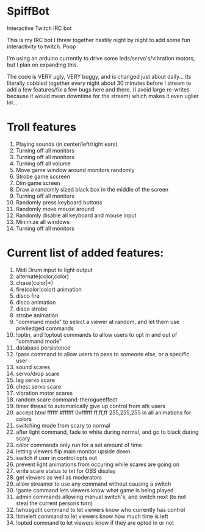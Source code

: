 SpiffBot 
========

Interactive Twitch IRC bot

This is my IRC bot I threw together hastily night by night to add some fun interactivity to twitch. Poop

I'm using an arduino currently to drive some leds/servo's/vibration motors, but I plan on expanding this.

The code is VERY ugly, VERY buggy, and is changed just about daily... Its literally cobbled together every night about 30 minutes before I stream to add a few features/fix a few bugs here and there. (I avoid large re-writes because it would mean downtime for the stream) which makes it even uglier lol...

<h1>Troll features</h1>
<ol>
<li>Playing sounds (in center/left/right ears)</li>
<li>Turning off all monitors</li>
<li>Turning off all monitors</li>
<li>Turning off all volume</li>
<li>Move game window around monitors randomly</li>
<li>Strobe game sccreen</li>
<li>Dim game screen</li>
<li>Draw a randomly sized black box in the middle of the screen</li>
<li>Turning off all monitors</li>
<li>Randomly press keyboard buttons</li>
<li>Randomly move mouse around</li>
<li>Randomly disable all keyboard and mouse input</li>
<li>Minimize all windows</li>
<li>Turning off all monitors</li>
</ol>

<h1>Current list of added features:</h1>
<ol>
<li>Midi Drum input to light output</li>
<li>alternate(color,color)</li>
<li>chase(color|*)</li>
<li>fire(color|color) animation</li>
<li>disco fire</li>
<li>disco animation</li>
<li>disco strobe</li>
<li>strobe animation</li>
<li>"command mode" to select a viewer at random, and let them use priviledged commands</li>
<li>!optin, and !optout commands to allow users to opt in and out of "command mode"</li>
<li>database persistence</li>
<li>!pass command to allow users to pass to someone else, or a specific user</li>
<li>sound scares</li>
<li>servo/drop scare</li>
<li>leg servo scare</li>
<li>chest servo scare</li>
<li>vibration motor scares</li>
<li>random scare command-therogueeffect</li>
<li>timer thread to automatically give up control from afk users</li>
<li>accept html ffffff #ffffff 0xffffff ff,ff,ff 255,255,255 in all animations for colors </li>
<li>switching mode from scary to normal</li>
<li>after light command, fade to white during normal, and go to black during scary</li>
<li>color commands only run for a set amount of time</li>
<li>letting viewers flip main monitor upside down</li>
<li>switch if user in control opts out</li>
<li>prevent light animations from occuring while scares are going on</li>
<li>write scare status to txt for OBS display</li>
<li>get viewers as well as moderators</li>
<li>allow streamer to use any command without causing a switch</li>
<li>!game command lets viewers know what game is being played</li>
<li>admin commands allowing manual switch's, and switch next (to not steal the current persons turn)</li>
<li>!whosgotit command to let viewers know who currently has control</li>
<li>!timeleft command to let viewers know how much time is left</li>
<li>!opted command to let viewers know if they are opted in or not</li>
</ol>


